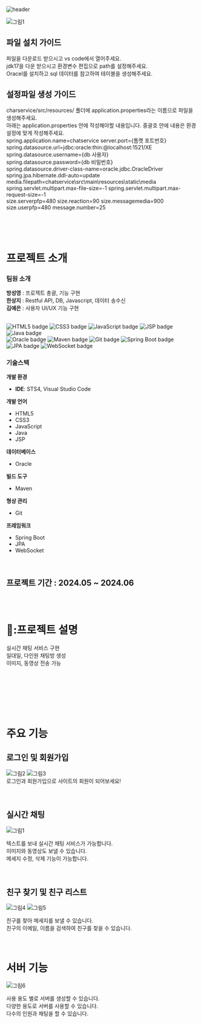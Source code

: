 ![header](https://capsule-render.vercel.app/api?type=waving&color=0:4682B4,100:AFEEEE&height=200&text=실시간%20채팅%20사이트&fontColor=000000&fontSize=40&width=700&fontAlignY=35)

![그림1](https://github.com/user-attachments/assets/8054519d-3c69-45bc-a456-4f334e088c27)

## 파일 설치 가이드 <br/>
파일을 다운로드 받으시고 vs code에서 열어주세요. <br/>
jdk17을 다운 받으시고 환경변수 편집으로 path를 설정해주세요. <br/>
Oracel를 설치하고 sql 데이터를 참고하여 테이블을 생성해주세요. <br/>

## 설정파일 생성 가이드  <br/>
charservice/src/resources/ 폴더에 application.properties라는 이름으로 파일을 생성해주세요. <br/>
아래는 application.properties 안에 작성해야할 내용입니다. 중괄호 안에 내용은 환경설정에 맞게 작성해주세요. <br/>
spring.application.name=chatservice server.port={톰켓 포트번호} <br/>
spring.datasource.url=jdbc:oracle:thin:@localhost:1521/XE <br/>
spring.datasource.username={db 사용자} <br/>
spring.datasource.password={db 비밀번호} <br/>
spring.datasource.driver-class-name=oracle.jdbc.OracleDriver <br/>
spring.jpa.hibernate.ddl-auto=update <br/>
media.filepath=chatservice\src\main\resources\static\media <br/>
spring.servlet.multipart.max-file-size=-1 spring.servlet.multipart.max-request-size=-1 <br/>
size.serverpfp=480 size.reaction=90 size.messagemedia=900 size.userpfp=480 message.number=25 <br/>

<br/><br/><br/>

# 프로젝트 소개 <br/> 

### 팀원 소개 <br/>  
**방성영** : 프로젝트 총괄, 기능 구현 <br/>
**한상지** : Restful API, DB, Javascript, 데이터 송수신 <br/>
**김예은** : 사용자 UI/UX 기능 구현 <br/>

<br>

<div>
    <img src="https://img.shields.io/badge/HTML5-0000CD?style=for-the-badge&logo=html5&logoColor=white&color=F16529" alt="HTML5 badge">
    <img src="https://img.shields.io/badge/CSS3-1572B6?style=for-the-badge&logo=css3&logoColor=white&color=264DE4" alt="CSS3 badge">
    <img src="https://img.shields.io/badge/JavaScript-F7DF1E?style=for-the-badge&logo=javascript&logoColor=000000&color=323330" alt="JavaScript badge">
    <img src="https://img.shields.io/badge/JSP-F7E03C?style=for-the-badge&logo=java&logoColor=white&color=323330" alt="JSP badge">
    <img src="https://img.shields.io/badge/Java-007396?style=for-the-badge&logo=java&logoColor=white&color=005B96" alt="Java badge"> <br>
    <img src="https://img.shields.io/badge/Oracle-F80000?style=for-the-badge&logo=Oracle&logoColor=white&color=000000" alt="Oracle badge">
    <img src="https://img.shields.io/badge/Maven-C71A36?style=for-the-badge&logo=apache-maven&logoColor=white&color=E1E1E1" alt="Maven badge">
    <img src="https://img.shields.io/badge/Git-F05032?style=for-the-badge&logo=git&logoColor=white&color=000000" alt="Git badge">
    <img src="https://img.shields.io/badge/Spring_Boot-6DB33F?style=for-the-badge&logo=spring-boot&logoColor=white&color=4A5B4D" alt="Spring Boot badge">
    <img src="https://img.shields.io/badge/JPA-007396?style=for-the-badge&logo=java&logoColor=white&color=F8C300" alt="JPA badge">
    <img src="https://img.shields.io/badge/WebSocket-000000?style=for-the-badge&logo=WebSocket&logoColor=white&color=4A4A4A" alt="WebSocket badge">
</div>

### 기술스택 <br/> 
**개발 환경**
- **IDE**: STS4, Visual Studio Code

**개발 언어**
- HTML5
- CSS3
- JavaScript
- Java
- JSP

**데이터베이스**
- Oracle

**빌드 도구**
- Maven

**형상 관리**
- Git

**프레임워크**
- Spring Boot
- JPA
- WebSocket



<br>


## 프로젝트 기간 : 2024.05 ~ 2024.06 <br/><br/><br/>  

 # 🏃:프로젝트 설명
  실시간 채팅 서비스 구현  <br/>
일대일, 다인원 채팅방 생성  <br/>
    이미지, 동영상 전송 가능  <br/>
  <br/><br/><br/> 

<br/><br/><br/>  
 # 주요 기능

## 로그인 및 회원가입 <br/>
![그림2](https://github.com/user-attachments/assets/dbe426a4-aa8f-4677-b561-7c7b797ecd97)
![그림3](https://github.com/user-attachments/assets/d6cd09ea-0fd5-40b0-9259-e00b53262b7e) <br/>
로그인과 회원가입으로 사이트의 회원이 되어보세요!  <br/>
 <br/><br/>
## 실시간 채팅 <br/>
![그림1](https://github.com/user-attachments/assets/8054519d-3c69-45bc-a456-4f334e088c27) <br/>

텍스트를 보내 실시간 채팅 서비스가 가능합니다. <br/>
이미지와 동영상도 보낼 수 있습니다. <br/>
메세지 수정, 삭제 기능이 가능합니다. <br/>
<br/><br/>
## 친구 찾기 및 친구 리스트 <br/>
![그림4](https://github.com/user-attachments/assets/0da1c07e-1599-42a3-a4bd-870cfd15daa6)
![그림5](https://github.com/user-attachments/assets/1bcef62f-f365-4198-85bb-b0c0937c87d1) <br/>

친구를 찾아 메세지를 보낼 수 있습니다.<br/>
친구의 이메일, 이름을 검색하여 친구를 찾을 수 있습니다.<br/>
<br/><br/>
# 서버 기능 <br/>
![그림6](https://github.com/user-attachments/assets/3fdecd24-0513-466e-b0d7-41651e48d417) <br/>

사용 용도 별로 서버를 생성할 수 있습니다. <br/>
다양한 용도로 서버를 사용할 수 있습니다. <br/>
다수의 인원과 채팅을 할 수 있습니다. <br/>




